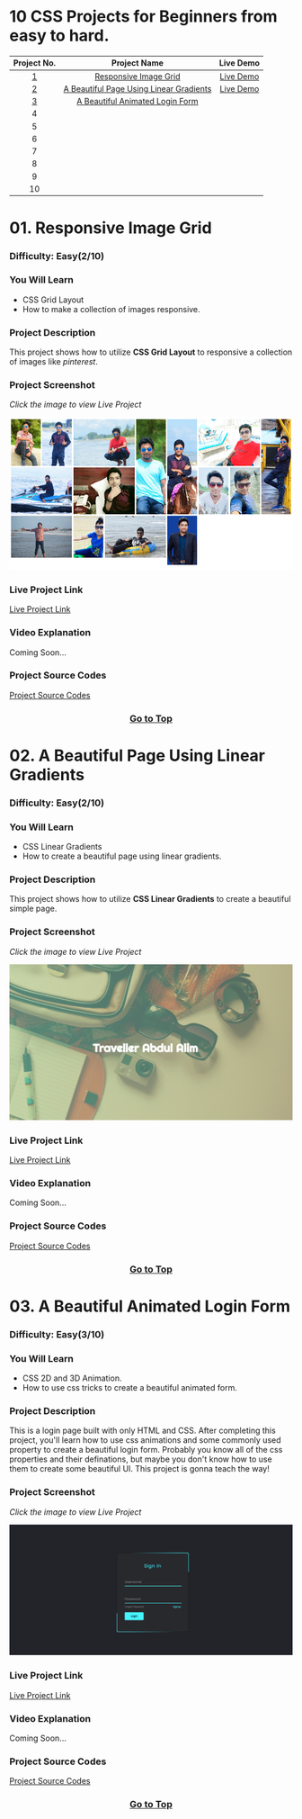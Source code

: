 # 10 CSS Projects for Beginners from easy to hard.

|                 **Project No.**                  |                                    **Project Name**                                    |                     **Live Demo**                      |
| :----------------------------------------------: | :------------------------------------------------------------------------------------: | :----------------------------------------------------: |
|          [1](#01-responsive-image-grid)          |                   [Responsive Image Grid](#01-responsive-image-grid)                   | [Live Demo](https://responsive-image-grid.vercel.app/) |
| [2](#02-a-beautiful-page-using-linear-gradients) | [A Beautiful Page Using Linear Gradients](#02-a-beautiful-page-using-linear-gradients) |   [Live Demo](https://linear-gradients.vercel.app/)    |
|     [3](#03-a-beautiful-animated-login-form)     |         [A Beautiful Animated Login Form](#03-a-beautiful-animated-login-form)         |                                                        |
|                        4                         |                                                                                        |                                                        |
|                        5                         |                                                                                        |                                                        |
|                        6                         |                                                                                        |                                                        |
|                        7                         |                                                                                        |                                                        |
|                        8                         |                                                                                        |                                                        |
|                        9                         |                                                                                        |                                                        |
|                        10                        |                                                                                        |                                                        |

# 01. Responsive Image Grid

### Difficulty: Easy(2/10)

### You Will Learn

- CSS Grid Layout
- How to make a collection of images responsive.

### Project Description

This project shows how to utilize **CSS Grid Layout** to responsive a collection of images like _pinterest_.

### Project Screenshot

_Click the image to view Live Project_

[![Responsive Image Grid](./01-responsive-image-grid/images/01-responsive.png)](https://responsive-image-grid.vercel.app/)

### Live Project Link

[Live Project Link](https://responsive-image-grid.vercel.app/)

### Video Explanation

Coming Soon...

### Project Source Codes

[Project Source Codes](./01-responsive-image-grid/)

[<h3 align="center">Go to Top</h3>](#10-css-projects-for-beginners-from-easy-to-hard)

# 02. A Beautiful Page Using Linear Gradients

### Difficulty: Easy(2/10)

### You Will Learn

- CSS Linear Gradients
- How to create a beautiful page using linear gradients.

### Project Description

This project shows how to utilize **CSS Linear Gradients** to create a beautiful simple page.

### Project Screenshot

_Click the image to view Live Project_

[![Responsive Image Grid](./02-a-beautiful-page-using-linear-gradient/images/linear-gra.png)](https://linear-gradients.vercel.app/)

### Live Project Link

[Live Project Link](https://linear-gradients.vercel.app/)

### Video Explanation

Coming Soon...

### Project Source Codes

[Project Source Codes](./02-a-beautiful-page-using-linear-gradient/)

[<h3 align="center">Go to Top</h3>](#10-css-projects-for-beginners-from-easy-to-hard)

# 03. A Beautiful Animated Login Form

### Difficulty: Easy(3/10)

### You Will Learn

- CSS 2D and 3D Animation.
- How to use css tricks to create a beautiful animated form.

### Project Description

This is a login page built with only HTML and CSS. After completing this project, you'll learn how to use css animations and some commonly used property to create a beautiful login form. Probably you know all of the css properties and their definations, but maybe you don't know how to use them to create some beautiful UI. This project is gonna teach the way!

### Project Screenshot

_Click the image to view Live Project_

[![Animated Login Form](./03-a-beautiful-animated-login-form/images/animated-login-form.png)](https://travelerabdulalim.github.io/animated-login-form/)

### Live Project Link

[Live Project Link](https://travelerabdulalim.github.io/animated-login-form/)

### Video Explanation

Coming Soon...

### Project Source Codes

[Project Source Codes](./03-a-beautiful-animated-login-form/)

[<h3 align="center">Go to Top</h3>](#10-css-projects-for-beginners-from-easy-to-hard)
